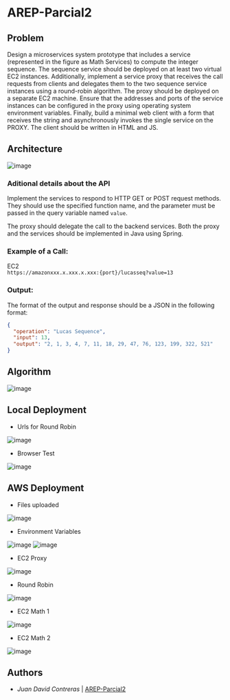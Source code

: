 # AREP-Parcial2

## Problem
Design a microservices system prototype that includes a service (represented in the figure as Math Services) to compute the integer sequence. The sequence service should be deployed on at least two virtual EC2 instances. Additionally, implement a service proxy that receives the call requests from clients and delegates them to the two sequence service instances using a round-robin algorithm. The proxy should be deployed on a separate EC2 machine. Ensure that the addresses and ports of the service instances can be configured in the proxy using operating system environment variables. Finally, build a minimal web client with a form that receives the string and asynchronously invokes the single service on the PROXY. The client should be written in HTML and JS.

## Architecture
![image](https://github.com/user-attachments/assets/706775c3-a1fc-4a11-8abc-7e99bf20edb2)

### Aditional details about the API

Implement the services to respond to HTTP GET or POST request methods. They should use the specified function name, and the parameter must be passed in the query variable named `value`.

The proxy should delegate the call to the backend services. Both the proxy and the services should be implemented in Java using Spring.

### Example of a Call:

EC2  
`https://amazonxxx.x.xxx.x.xxx:{port}/lucasseq?value=13`

### Output:

The format of the output and response should be a JSON in the following format:

```json
{
  "operation": "Lucas Sequence",
  "input": 13,
  "output": "2, 1, 3, 4, 7, 11, 18, 29, 47, 76, 123, 199, 322, 521"
}
```

## Algorithm
![image](https://github.com/user-attachments/assets/ea45461d-53f6-4e3c-a221-93ca5f2401fd)

## Local Deployment

- Urls for Round Robin

![image](https://github.com/user-attachments/assets/997c2ee8-7790-43df-8c31-356b25631330)

- Browser Test

![image](https://github.com/user-attachments/assets/89c676b8-6e5a-4ea8-8ca6-8bbc2b0d5e00)

## AWS Deployment

- Files uploaded

![image](https://github.com/user-attachments/assets/555367a1-765b-4ec3-9b25-0b1276683ed4)

- Environment Variables

![image](https://github.com/user-attachments/assets/e6a386fe-5306-448b-bba6-96841c2892bf)
![image](https://github.com/user-attachments/assets/9e2e99e6-1b0d-4c17-9653-24ef2d96a85a)

- EC2 Proxy

![image](https://github.com/user-attachments/assets/4910a1b2-b8c5-4dfa-af7d-cd522106c179)

- Round Robin

![image](https://github.com/user-attachments/assets/4aa9a429-b9a7-496b-9cb2-4940056de69f)

- EC2 Math 1

![image](https://github.com/user-attachments/assets/4533edcc-1b6a-494b-83e1-635265c63241)

- EC2 Math 2

![image](https://github.com/user-attachments/assets/f3e8db4d-ff20-4c71-be9e-264f1a6ed4a4)

## Authors
- *Juan David Contreras* | [AREP-Parcial2](https://github.com/jcontreras2693/AREP-Parcial2.git)
